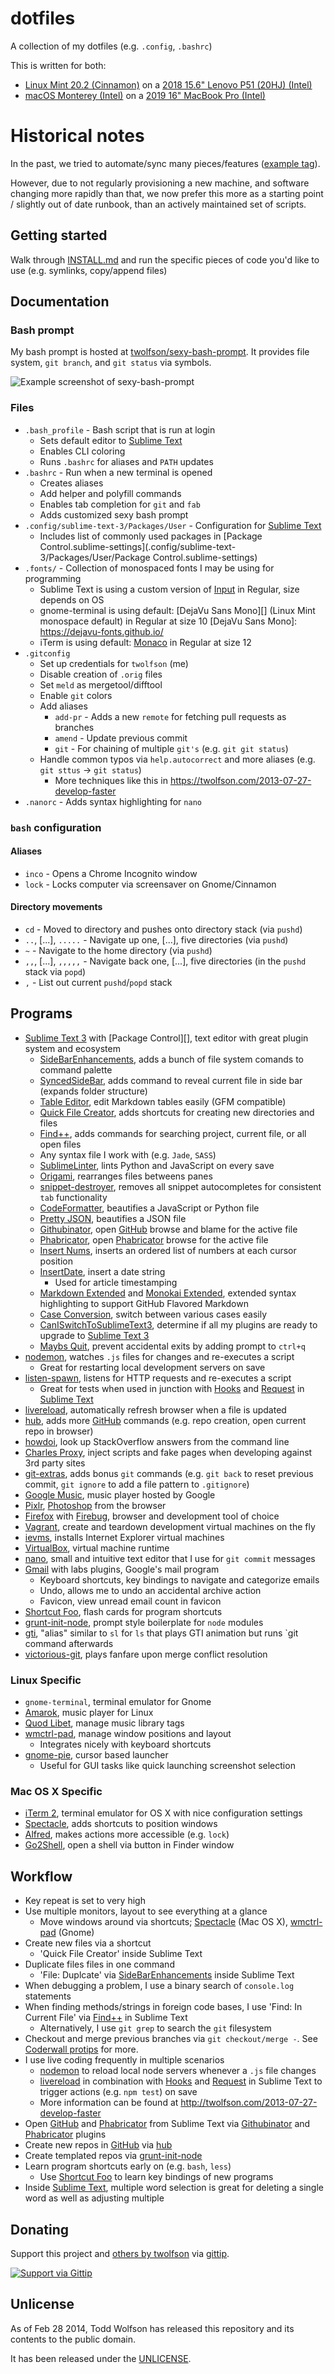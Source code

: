 # dotfiles
A collection of my dotfiles (e.g. `.config`, `.bashrc`)

This is written for both:

- [Linux Mint 20.2 (Cinnamon)][linux-mint] on a [2018 15.6" Lenovo P51 (20HJ) (Intel)][lenovo-p51]
- [macOS Monterey (Intel)][macos] on a [2019 16" MacBook Pro (Intel)][macbook-pro]

[linux-mint]: http://www.linuxmint.com/
[lenovo-p51]: https://pcsupport.lenovo.com/us/en/products/laptops-and-netbooks/thinkpad-p-series-laptops/thinkpad-p51-type-20hh-20hj/20hj/
[macos]: https://www.apple.com/macos/
[macbook-pro]: https://support.apple.com/kb/SP809?locale=en_US

# Historical notes
In the past, we tried to automate/sync many pieces/features ([example tag][]).

However, due to not regularly provisioning a new machine, and software changing more rapidly than that, we now prefer this more as a starting point / slightly out of date runbook, than an actively maintained set of scripts.

[example tag]: https://github.com/twolfson/dotfiles/tree/0.14.0

## Getting started
Walk through [INSTALL.md][] and run the specific pieces of code you'd like to use (e.g. symlinks, copy/append files)

[INSTALL.md]: INSTALL.md

## Documentation
### Bash prompt
My bash prompt is hosted at [twolfson/sexy-bash-prompt][]. It provides file system, `git branch`, and `git status` via symbols.

[twolfson/sexy-bash-prompt]: https://github.com/twolfson/sexy-bash-prompt

![Example screenshot of sexy-bash-prompt](https://f.cloud.github.com/assets/902488/759832/eea8511e-e79b-11e2-9012-3a1ac3ff9e36.png)

### Files
- `.bash_profile` - Bash script that is run at login
    - Sets default editor to [Sublime Text][]
    - Enables CLI coloring
    - Runs `.bashrc` for aliases and `PATH` updates
- `.bashrc` - Run when a new terminal is opened
    - Creates aliases
    - Add helper and polyfill commands
    - Enables tab completion for `git` and `fab`
    - Adds customized sexy bash prompt
- `.config/sublime-text-3/Packages/User` - Configuration for [Sublime Text][]
    - Includes list of commonly used packages in [Package Control.sublime-settings](.config/sublime-text-3/Packages/User/Package Control.sublime-settings)
- `.fonts/` - Collection of monospaced fonts I may be using for programming
    - Sublime Text is using a custom version of [Input](.fonts/README.md) in Regular, size depends on OS
    - gnome-terminal is using default: [DejaVu Sans Mono][] (Linux Mint monospace default) in Regular at size 10
        [DejaVu Sans Mono]: https://dejavu-fonts.github.io/
        <!-- Verified Linux Mint monospace default via https://unix.stackexchange.com/a/154746/498167 -->
    - iTerm is using default: [Monaco](https://en.wikipedia.org/wiki/Monaco_(typeface)) in Regular at size 12
- `.gitconfig`
    - Set up credentials for `twolfson` (me)
    - Disable creation of `.orig` files
    - Set `meld` as mergetool/difftool
    - Enable `git` colors
    - Add aliases
        - `add-pr` - Adds a new `remote` for fetching pull requests as branches
        - `amend` - Update previous commit
        - `git` - For chaining of multiple `git's` (e.g. `git git status`)
    - Handle common typos via `help.autocorrect` and more aliases (e.g. `git sttus` -> `git status`)
        - More techniques like this in <https://twolfson.com/2013-07-27-develop-faster>
- `.nanorc` - Adds syntax highlighting for `nano`

[Sublime Text 3]: http://www.sublimetext.com/3

### `bash` configuration
#### Aliases
- `inco` - Opens a Chrome Incognito window
- `lock` - Locks computer via screensaver on Gnome/Cinnamon

#### Directory movements
- `cd` - Moved to directory and pushes onto directory stack (via `pushd`)
- `..`, [...], `.....` - Navigate up one, [...], five directories (via `pushd`)
- `~` - Navigate to the home directory (via `pushd`)
- `,,`, [...], `,,,,,` - Navigate back one, [...], five directories (in the `pushd` stack via `popd`)
- `,` - List out current `pushd`/`popd` stack

## Programs
- [Sublime Text 3][] with [Package Control][], text editor with great plugin system and ecosystem
    - [SideBarEnhancements][], adds a bunch of file system comands to command palette
    - [SyncedSideBar][], adds command to reveal current file in side bar (expands folder structure)
    - [Table Editor][], edit Markdown tables easily (GFM compatible)
    - [Quick File Creator][], adds shortcuts for creating new directories and files
    - [Find++][], adds commands for searching project, current file, or all open files
    - Any syntax file I work with (e.g. `Jade`, `SASS`)
    - [SublimeLinter][], lints Python and JavaScript on every save
    - [Origami][], rearranges files betweens panes
    - [snippet-destroyer][], removes all snippet autocompletes for consistent `tab` functionality
    - [CodeFormatter][], beautifies a JavaScript or Python file
    - [Pretty JSON][], beautifies a JSON file
    - [Githubinator][], open [GitHub][] browse and blame for the active file
    - [Phabricator][subl-phab], open [Phabricator][] browse for the active file
    - [Insert Nums][], inserts an ordered list of numbers at each cursor position
    - [InsertDate][], insert a date string
        - Used for article timestamping
    - [Markdown Extended][] and [Monokai Extended][], extended syntax highlighting to support GitHub Flavored Markdown
    - [Case Conversion][], switch between various cases easily
    - [CanISwitchToSublimeText3][], determine if all my plugins are ready to upgrade to [Sublime Text 3][]
    - [Maybs Quit][], prevent accidental exits by adding prompt to `ctrl+q`
- [nodemon][], watches `.js` files for changes and re-executes a script
    - Great for restarting local development servers on save
- [listen-spawn][], listens for HTTP requests and re-executes a script
    - Great for tests when used in junction with [Hooks][] and [Request][] in [Sublime Text][]
- [livereload][], automatically refresh browser when a file is updated
- [hub][], adds more [GitHub][] commands (e.g. repo creation, open current repo in browser)
- [howdoi][], look up StackOverflow answers from the command line
- [Charles Proxy][], inject scripts and fake pages when developing against 3rd party sites
- [git-extras][], adds bonus `git` commands (e.g. `git back` to reset previous commit, `git ignore` to add a file pattern to `.gitignore`)
- [Google Music][], music player hosted by Google
- [Pixlr][], [Photoshop][] from the browser
- [Firefox][] with [Firebug][], browser and development tool of choice
- [Vagrant][], create and teardown development virtual machines on the fly
- [ievms][], installs Internet Explorer virtual machines
- [VirtualBox][], virtual machine runtime
- [nano][], small and intuitive text editor that I use for `git commit` messages
- [Gmail][] with labs plugins, Google's mail program
    - Keyboard shortcuts, key bindings to navigate and categorize emails
    - Undo, allows me to undo an accidental archive action
    - Favicon, view unread email count in favicon
- [Shortcut Foo][], flash cards for program shortcuts
- [grunt-init-node][], prompt style boilerplate for `node` modules
- [gti][], "alias" similar to `sl` for `ls` that plays GTI animation but runs `git command afterwards
- [victorious-git][], plays fanfare upon merge conflict resolution

[SideBarEnhancements]: https://github.com/titoBouzout/SideBarEnhancements
[SyncedSideBar]: https://github.com/sobstel/SyncedSideBar
[Table Editor]: https://github.com/vkocubinsky/SublimeTableEditor
[Quick File Creator]: https://github.com/noklesta/SublimeQuickFileCreator
[Find++]: https://github.com/twolfson/FindPlusPlus
[SublimeLinter]: https://github.com/SublimeLinter/SublimeLinter
[Origami]: https://github.com/SublimeText/Origami
[snippet-destroyer]: https://github.com/twolfson/sublime-snippet-destroyer
[CodeFormatter]: https://github.com/akalongman/sublimetext-codeformatter/
[Pretty JSON]: https://github.com/dzhibas/SublimePrettyJson
[GitHubinator]: https://github.com/ehamiter/ST2-GitHubinator
[GitHub]: http://github.com/
[subl-phab]: https://github.com/uber/sublime-phabricator
[Phabricator]: https://github.com/facebook/phabricator
[Insert Nums]: https://github.com/jbrooksuk/InsertNums
[InsertDate]: https://github.com/FichteFoll/sublimetext-insertdate
[Markdown Extended]: https://github.com/jonschlinkert/sublime-markdown-extended
[Monokai Extended]: https://github.com/jonschlinkert/sublime-monokai-extended
[Case Conversion]: https://github.com/jdc0589/CaseConversion
[CanISwitchToSublimeText3]: https://github.com/SublimeGit/CanISwitchToSublimeText3
[Sublime Text 3]: http://www.sublimetext.com/3
[Maybs Quit]: https://github.com/xavi-/sublime-maybs-quit
[nodemon]: https://github.com/remy/nodemon
[listen-spawn]: https://github.com/twolfson/listen-spawn
[Hooks]: https://github.com/twolfson/sublime-hooks
[Request]: https://github.com/twolfson/sublime-request
[Sublime Text]: http://www.sublimetext.com/
[livereload]: https://github.com/lepture/python-livereload
[hub]: https://github.com/defunkt/hub
[howdoi]: https://github.com/gleitz/howdoi
[Charles Proxy]: http://charlesproxy.com/
[git-extras]: https://github.com/visionmedia/git-extras
[Google Music]: http://music.google.com/
[Pixlr]: http://pixlr.com/
[Photoshop]: http://www.photoshop.com/
[Firefox]: http://www.mozilla.org/en-US/firefox/new/
[Firebug]: https://getfirebug.com/
[Vagrant]: http://vagrantup.com/
[ievms]: https://github.com/xdissent/ievms/
[VirtualBox]: http://virtualbox.org/
[nano]: http://www.nano-editor.org/
[Gmail]: https://mail.google.com/
[Shortcut Foo]: http://shortcutfoo.com/
[grunt-init-node]: https://github.com/twolfson/grunt-init-node
[gti]: https://github.com/rwos/gti
[victorious-git]: https://github.com/twolfson/victorious-git

### Linux Specific
- `gnome-terminal`, terminal emulator for Gnome
- [Amarok][], music player for Linux
- [Quod Libet][], manage music library tags
- [wmctrl-pad][], manage window positions and layout
    - Integrates nicely with keyboard shortcuts
- [gnome-pie][], cursor based launcher
    - Useful for GUI tasks like quick launching screenshot selection

[Amarok]: http://amarok.kde.org/
[Quod Libet]: https://code.google.com/p/quodlibet/
[wmctrl-pad]: https://github.com/twolfson/controlpad
[gnome-pie]: https://github.com/Simmesimme/Gnome-Pie

### Mac OS X Specific
- [iTerm 2][], terminal emulator for OS X with nice configuration settings
- [Spectacle][], adds shortcuts to position windows
- [Alfred][], makes actions more accessible (e.g. `lock`)
- [Go2Shell][], open a shell via button in Finder window

[iTerm 2]: https://www.iterm2.com/
[Spectacle]: http://spectacleapp.com/
[Alfred]: http://www.alfredapp.com/
[Go2Shell]: https://itunes.apple.com/us/app/go2shell/id445770608?mt=12

## Workflow
- Key repeat is set to very high
- Use multiple monitors, layout to see everything at a glance
    - Move windows around via shortcuts; [Spectacle][] (Mac OS X), [wmctrl-pad][] (Gnome)
- Create new files via a shortcut
    - 'Quick File Creator' inside Sublime Text
- Duplicate files files in one command
    - 'File: Duplcate' via [SideBarEnhancements][] inside Sublime Text
- When debugging a problem, I use a binary search of `console.log` statements
- When finding methods/strings in foreign code bases, I use 'Find: In Current File' via [Find++][] in Sublime Text
    - Alternatively, I use `git grep` to search the `git` filesystem
- Checkout and merge previous branches via `git checkout/merge -`. See [Coderwall protips][] for more.
- I use live coding frequently in multiple scenarios
    - [nodemon][] to reload local node servers whenever a `.js` file changes
    - [livereload][] in combination with [Hooks][] and [Request][] in Sublime Text to trigger actions (e.g. `npm test`) on save
    - More information can be found at http://twolfson.com/2013-07-27-develop-faster
- Open [GitHub][] and [Phabricator][] from Sublime Text via [Githubinator][] and [Phabricator][subl-phab] plugins
- Create new repos in [GitHub][] via [hub][]
- Create templated repos via [grunt-init-node][]
- Learn program shortcuts early on (e.g. `bash`, `less`)
    - Use [Shortcut Foo][] to learn key bindings of new programs
- Inside [Sublime Text][], multiple word selection is great for deleting a single word as well as adjusting multiple

[Coderwall protips]: https://coderwall.com/p/u/twolfson

## Donating
Support this project and [others by twolfson][gittip] via [gittip][].

[![Support via Gittip][gittip-badge]][gittip]

[gittip-badge]: https://rawgithub.com/twolfson/gittip-badge/master/dist/gittip.png
[gittip]: https://www.gittip.com/twolfson/

## Unlicense
As of Feb 28 2014, Todd Wolfson has released this repository and its contents to the public domain.

It has been released under the [UNLICENSE][].

[UNLICENSE]: UNLICENSE
